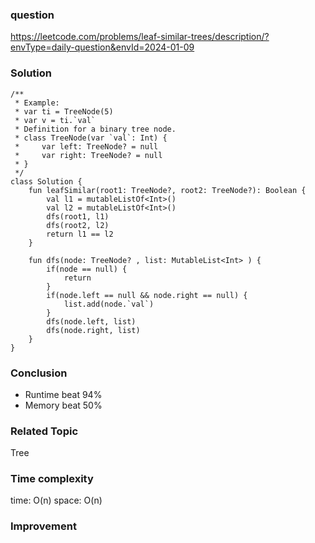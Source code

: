 ### question
https://leetcode.com/problems/leaf-similar-trees/description/?envType=daily-question&envId=2024-01-09

### Solution
```
/**
 * Example:
 * var ti = TreeNode(5)
 * var v = ti.`val`
 * Definition for a binary tree node.
 * class TreeNode(var `val`: Int) {
 *     var left: TreeNode? = null
 *     var right: TreeNode? = null
 * }
 */
class Solution {
    fun leafSimilar(root1: TreeNode?, root2: TreeNode?): Boolean {
        val l1 = mutableListOf<Int>()
        val l2 = mutableListOf<Int>()
        dfs(root1, l1)
        dfs(root2, l2) 
        return l1 == l2
    }

    fun dfs(node: TreeNode? , list: MutableList<Int> ) {
        if(node == null) {
            return 
        }
        if(node.left == null && node.right == null) {
            list.add(node.`val`)
        }
        dfs(node.left, list)
        dfs(node.right, list)
    }
}
```
### Conclusion
- Runtime beat 94% 
- Memory beat 50%

### Related Topic
Tree

### Time complexity
time: O(n)
space: O(n)

### Improvement